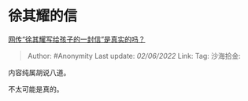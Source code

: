 # 徐其耀的信
[网传“徐其耀写给孩子的一封信”是真实的吗？](https://www.zhihu.com/question/525299232/answer/2508614208)

> Author: #Anonymity
> Last update: *02/06/2022*
> Link:
> Tag:
> 沙海拾金:

内容纯属胡说八道。

不太可能是真的。
